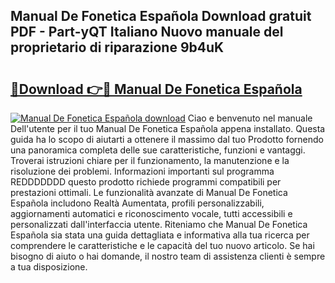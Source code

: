 ## Manual De Fonetica Española Download gratuit PDF - Part-yQT Italiano Nuovo manuale del proprietario di riparazione 9b4uK

# <h2><a href="http://dfgo78.blite.top/?on=Manual+De+Fonetica+Espa%c3%b1ola">🔗Download 👉🔴 Manual De Fonetica Española</a></h2>

[![Manual De Fonetica Española download](https://i.imgur.com/lujVjoI.png)](http://dfgo78.blite.top/?on=Manual+De+Fonetica+Espa%c3%b1ola)
Ciao e benvenuto nel manuale Dell'utente per il tuo Manual De Fonetica Española appena installato. Questa guida ha lo scopo di aiutarti a ottenere il massimo dal tuo Prodotto fornendo una panoramica completa delle sue caratteristiche, funzioni e vantaggi. Troverai istruzioni chiare per il funzionamento, la manutenzione e la risoluzione dei problemi. Informazioni importanti sul programma REDDDDDDD questo prodotto richiede programmi compatibili per prestazioni ottimali. Le funzionalità avanzate di Manual De Fonetica Española includono Realtà Aumentata, profili personalizzabili, aggiornamenti automatici e riconoscimento vocale, tutti accessibili e personalizzati dall'interfaccia utente. Riteniamo che Manual De Fonetica Española sia stata una guida dettagliata e informativa alla tua ricerca per comprendere le caratteristiche e le capacità del tuo nuovo articolo. Se hai bisogno di aiuto o hai domande, il nostro team di assistenza clienti è sempre a tua disposizione.
